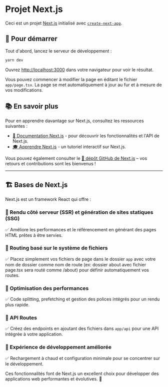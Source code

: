 # Projet Next.js

Ceci est un projet [Next.js](https://nextjs.org) initialisé avec [`create-next-app`](https://nextjs.org/docs/app/api-reference/cli/create-next-app).

## 🚀 Pour démarrer

Tout d'abord, lancez le serveur de développement :

```bash
yarn dev
```

Ouvrez [http://localhost:3000](http://localhost:3000) dans votre navigateur pour voir le résultat.

Vous pouvez commencer à modifier la page en éditant le fichier `app/page.tsx`. La page se met automatiquement à jour au fur et à mesure de vos modifications.

## 📚 En savoir plus

Pour en apprendre davantage sur Next.js, consultez les ressources suivantes :

- [📖 Documentation Next.js](https://nextjs.org/docs) - pour découvrir les fonctionnalités et l'API de Next.js.
- [🎓 Apprendre Next.js](https://nextjs.org/learn) - un tutoriel interactif sur Next.js.

Vous pouvez également consulter le [🔗 dépôt GitHub de Next.js](https://github.com/vercel/next.js) – vos retours et contributions sont les bienvenus !

---

## 🏗️ Bases de Next.js

Next.js est un framework React qui offre :

### 📌 Rendu côté serveur (SSR) et génération de sites statiques (SSG)
✅ Améliore les performances et le référencement en générant des pages HTML prêtes à être servies.

### 📌 Routing basé sur le système de fichiers
✅ Placez simplement vos fichiers de page dans le dossier `app` avec votre nom de dossier comme nom de route (ex: dossier about avec fichier page.tsx sera routé comme /about) pour définir automatiquement vos routes.

### 📌 Optimisation des performances
✅ Code splitting, prefetching et gestion des polices intégrés pour un rendu plus rapide.

### 📌 API Routes
✅ Créez des endpoints en ajoutant des fichiers dans `app/api` pour une API intégrée à votre application.

### 📌 Expérience de développement améliorée
✅ Rechargement à chaud et configuration minimale pour se concentrer sur le développement.

Ces fonctionnalités font de Next.js un excellent choix pour développer des applications web performantes et évolutives. 🚀


